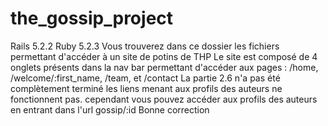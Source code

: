# the_gossip_project

Rails 5.2.2
Ruby 5.2.3
Vous trouverez dans ce dossier les fichiers permettant d'accéder à un site de potins de THP
Le site est composé de 4 onglets présents dans la nav bar permettant d'accéder aux pages : /home, /welcome/:first_name, /team, et /contact
La partie 2.6 n'a pas été complètement terminé les liens menant aux profils des auteurs ne fonctionnent pas. cependant vous pouvez accéder aux profils des auteurs en entrant dans l'url gossip/:id
Bonne correction
